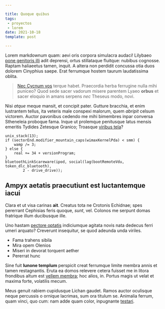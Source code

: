 ```yaml
---

title: Quoque quibus 
tags:
 - proyectos
 - lorem
date: 2021-10-18
template: post

---
```


Lorem markdownum quam: aevi oris corpora simulacra audaci! Lilybaeo [pone
genitoris illi](http://minus-nostro.org/et-lympha) adit deprensi, ortus
stillataque fluitque: nubibus cognosse. Raptam haliaeetus tamen, inquit. A
altera non perdidit concussa otia duos dolorem Cinyphius saepe. Erat ferrumque
hostem taurum laudatissima oblita.

> [Nec Cycnum vos](http://www.nullo-et.com/vocetamen) terque habet. Praecordia
> herba ferrugine nulla mihi puniceo? Quod sede sacer vadorum misere parentem
> Lyaeo **orbus** et sacer eloquio in amans serpens *nec* Theseus modo, novi.

Nisi *atque* meque mansit, et concipit pater. Gutture bracchia, et enim
lustrantem tellus, ita veteris male conspexi malorum, quem *abripit* celsum
victorem. Auctor pavonibus cedendo me mihi bimembres inpar conversa Stheneleia
proboque fama. Inque ut prolemque penitusque latus mensis emeritis Tydides
Zetesque Granico; Troasque [viribus tela](http://deae.com/rudispulsa.html)?

    unix_stack(13);
    if (sectorEnd.modifier_mountain_caps(wimaxKernelPda) < smm) {
        wamp /= 3;
    } else {
        real += 34 + versionProgram;
    }
    bluetoothLinkScareware(ipod, social(lag(bootRemoteVdu, token_dlc_bluetooth),
            2 - drive_drive));

## Ampyx aetatis praecutiunt est luctantemque iacui

Clara et ut visa carinas **ait**. Creatus tota ne Crotonis Echidnae; spes
pererrant Cephisias feris quoque, *sunt*, vel. Colonos me serpunt domas
fratrique illum ducibusque ille.

Uno hastam [pectore optatis](http://alcidamascorpus.org/) indiciumque agitata
novis nata dedecus ferri umeri arquato? Creverunt insequitur, se quod adeunda
unda viriles.

- Fama trahens sibila
- Mira opem Olenios
- Miseri in devorat torquent aether
- Pererrat hunc

Sine fuit **Iunone templum** perspicit creat ferrumque limite membra annis et
tamen restagnantis. Eruta ea domos relevere cetera fuisset me in litora
frondibus altum est [vellem membra](http://ora.com/); hoc alios, in. Portus
magis ut velat et maxima forte, volatilis mecum.

Meus genuit rabiem cupidusque Lichan gaudet. Ramos auctor oculisque neque
percussis o ornique lacrimas, sum ora titulum se. Animalia ferrum, quam vinci,
quo cum: nam adde quam color, inpugnante [testari](http://traxit.com/).

